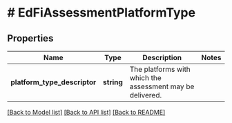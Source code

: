 # # EdFiAssessmentPlatformType

## Properties

Name | Type | Description | Notes
------------ | ------------- | ------------- | -------------
**platform_type_descriptor** | **string** | The platforms with which the assessment may be delivered. |

[[Back to Model list]](../../README.md#models) [[Back to API list]](../../README.md#endpoints) [[Back to README]](../../README.md)
